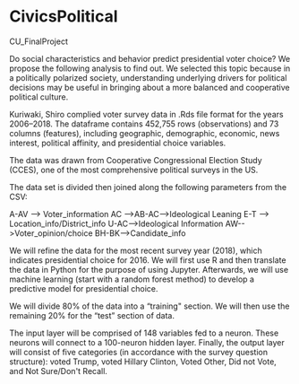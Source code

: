 # CivicsPolitical
CU_FinalProject

Do social characteristics and behavior predict presidential voter choice? We propose the following analysis to find out. We selected this topic because in a politically polarized society, understanding underlying drivers for political decisions may be useful in bringing about a more balanced and cooperative political culture.

Kuriwaki, Shiro complied voter survey data in .Rds file format for the years 2006–2018. The dataframe contains 452,755 rows (observations) and 73 columns (features), including geographic, demographic, economic, news interest, political affinity, and presidential choice variables.

The data was drawn from Cooperative Congressional Election Study (CCES), one of the most comprehensive political surveys in the US.

The data set is divided then joined along the following parameters from the CSV:

A-AV --> Voter_information
AC -->AB-AC-->Ideological Leaning
E-T --> Location_info/District_info
U-AC-->Ideological Information
AW-->Voter_opinion/choice
BH-BK-->Candidate_info

We will refine the data for the most recent survey year (2018), which indicates presidential choice for 2016. We will first use R and then translate the data in Python for the purpose of using Jupyter. Afterwards, we will use machine learning (start with a random forest method) to develop a predictive model for presidential choice. 

We will divide 80% of the data into a “training" section. We will then use the remaining 20% for the “test” section of data. 

The input layer will be comprised of 148 variables fed to a neuron. These neurons will connect to a 100-neuron hidden layer. Finally, the output layer will consist of five categories (in accordance with the survey question structure): voted Trump, voted Hillary Clinton, Voted Other, Did not Vote, and Not Sure/Don't Recall. 
